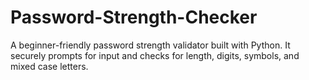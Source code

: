 # Password-Strength-Checker
A beginner-friendly password strength validator built with Python. It securely prompts for input and checks for length, digits, symbols, and mixed case letters.
